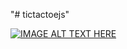 "# tictactoejs" 


[![IMAGE ALT TEXT HERE](https://img.youtube.com/vi/P2TcQ3h0ipQ/0.jpg)](https://www.youtube.com/watch?v=P2TcQ3h0ipQ)